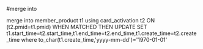  #merge into 

merge into  member_product t1
using card_activation t2
     ON (t2.pmid=t1.pmid)
     WHEN MATCHED THEN
     UPDATE
     SET t1.start_time=t2.start_time,t1.end_time=t2.end_time,t1.create_time=t2.create_time where to_char(t1.create_time,'yyyy-mm-dd')='1970-01-01'